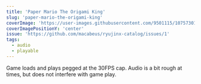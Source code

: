 ```yaml
---
title: 'Paper Mario The Origami King'
slug: 'paper-mario-the-origami-king'
coverImage: 'https://user-images.githubusercontent.com/9501115/107573017-e1cdab80-6be4-11eb-8eb5-7eeb57bb25e8.png'
coverImagePositionY: 'center'
issue: 'https://github.com/macabeus/ryujinx-catalog/issues/1'
tags:
  - audio
  - playable
---
```


Game loads and plays pegged at the 30FPS cap. Audio is a bit rough at times, but does not interfere with game play.
